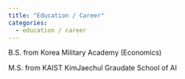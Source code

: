 ```yaml
---
title: "Education / Career"
categories:
  - education / career
---
```


B.S. from Korea Military Academy (Economics)

M.S. from KAIST KimJaechul Graudate School of AI
